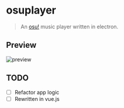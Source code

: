 # osuplayer

> An [osu!](https://osu.ppy.sh) music player written in electron.

## Preview

![preview](https://i.imgur.com/SI81dsG.png)

## TODO

* [ ] Refactor app logic
* [ ] Rewritten in vue.js
